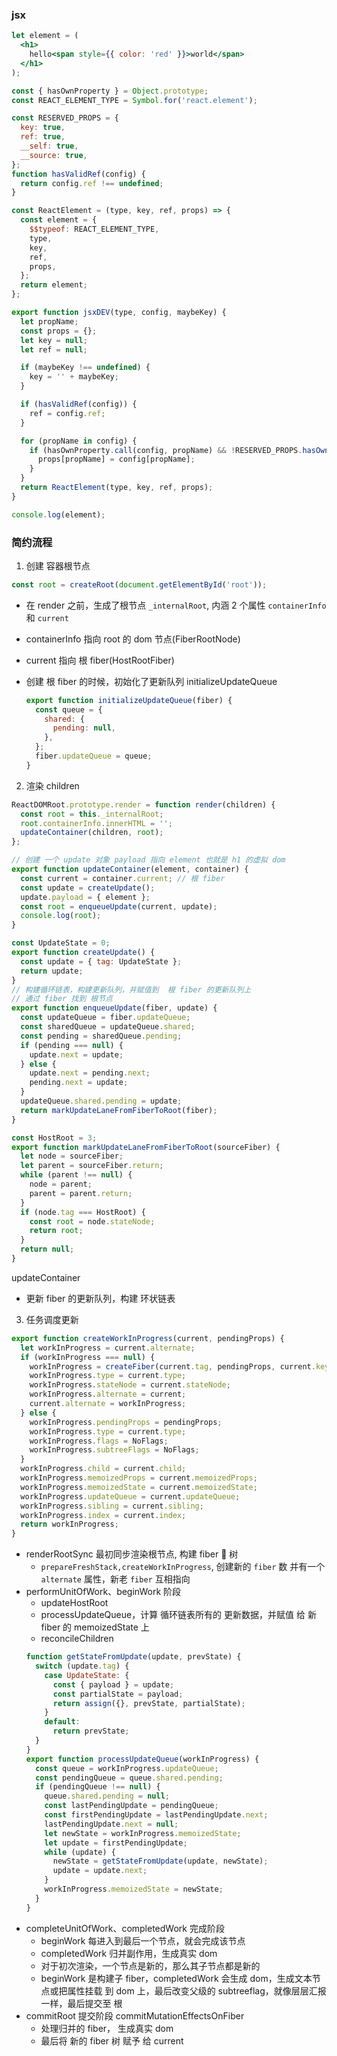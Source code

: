 ### jsx

```jsx
let element = (
  <h1>
    hello<span style={{ color: 'red' }}>world</span>
  </h1>
);

const { hasOwnProperty } = Object.prototype;
const REACT_ELEMENT_TYPE = Symbol.for('react.element');

const RESERVED_PROPS = {
  key: true,
  ref: true,
  __self: true,
  __source: true,
};
function hasValidRef(config) {
  return config.ref !== undefined;
}

const ReactElement = (type, key, ref, props) => {
  const element = {
    $$typeof: REACT_ELEMENT_TYPE,
    type,
    key,
    ref,
    props,
  };
  return element;
};

export function jsxDEV(type, config, maybeKey) {
  let propName;
  const props = {};
  let key = null;
  let ref = null;

  if (maybeKey !== undefined) {
    key = '' + maybeKey;
  }

  if (hasValidRef(config)) {
    ref = config.ref;
  }

  for (propName in config) {
    if (hasOwnProperty.call(config, propName) && !RESERVED_PROPS.hasOwnProperty(propName)) {
      props[propName] = config[propName];
    }
  }
  return ReactElement(type, key, ref, props);
}

console.log(element);
```

### 简约流程

1. 创建 容器根节点

```js
const root = createRoot(document.getElementById('root'));
```

- 在 render 之前，生成了根节点 `_internalRoot`, 内涵 2 个属性 `containerInfo` 和 `current`
- containerInfo 指向 root 的 dom 节点(FiberRootNode)
- current 指向 根 fiber(HostRootFiber)
- 创建 根 fiber 的时候，初始化了更新队列 initializeUpdateQueue

  ```js
  export function initializeUpdateQueue(fiber) {
    const queue = {
      shared: {
        pending: null,
      },
    };
    fiber.updateQueue = queue;
  }
  ```

2. 渲染 children

```js
ReactDOMRoot.prototype.render = function render(children) {
  const root = this._internalRoot;
  root.containerInfo.innerHTML = '';
  updateContainer(children, root);
};

// 创建 一个 update 对象 payload 指向 element 也就是 h1 的虚拟 dom
export function updateContainer(element, container) {
  const current = container.current; // 根 fiber
  const update = createUpdate();
  update.payload = { element };
  const root = enqueueUpdate(current, update);
  console.log(root);
}

const UpdateState = 0;
export function createUpdate() {
  const update = { tag: UpdateState };
  return update;
}
// 构建循环链表，构建更新队列，并赋值到  根 fiber 的更新队列上
// 通过 fiber 找到 根节点
export function enqueueUpdate(fiber, update) {
  const updateQueue = fiber.updateQueue;
  const sharedQueue = updateQueue.shared;
  const pending = sharedQueue.pending;
  if (pending === null) {
    update.next = update;
  } else {
    update.next = pending.next;
    pending.next = update;
  }
  updateQueue.shared.pending = update;
  return markUpdateLaneFromFiberToRoot(fiber);
}

const HostRoot = 3;
export function markUpdateLaneFromFiberToRoot(sourceFiber) {
  let node = sourceFiber;
  let parent = sourceFiber.return;
  while (parent !== null) {
    node = parent;
    parent = parent.return;
  }
  if (node.tag === HostRoot) {
    const root = node.stateNode;
    return root;
  }
  return null;
}
```

updateContainer

- 更新 fiber 的更新队列，构建 环状链表

3. 任务调度更新

```js
export function createWorkInProgress(current, pendingProps) {
  let workInProgress = current.alternate;
  if (workInProgress === null) {
    workInProgress = createFiber(current.tag, pendingProps, current.key);
    workInProgress.type = current.type;
    workInProgress.stateNode = current.stateNode;
    workInProgress.alternate = current;
    current.alternate = workInProgress;
  } else {
    workInProgress.pendingProps = pendingProps;
    workInProgress.type = current.type;
    workInProgress.flags = NoFlags;
    workInProgress.subtreeFlags = NoFlags;
  }
  workInProgress.child = current.child;
  workInProgress.memoizedProps = current.memoizedProps;
  workInProgress.memoizedState = current.memoizedState;
  workInProgress.updateQueue = current.updateQueue;
  workInProgress.sibling = current.sibling;
  workInProgress.index = current.index;
  return workInProgress;
}
```

- renderRootSync 最初同步渲染根节点, 构建 fiber 🌲 树
  - `prepareFreshStack,createWorkInProgress`, 创建新的 `fiber` 数 并有一个 `alternate` 属性，新老 `fiber` 互相指向
- performUnitOfWork、beginWork 阶段
  - updateHostRoot
  - processUpdateQueue，计算 循环链表所有的 更新数据，并赋值 给 新 fiber 的 memoizedState 上
  - reconcileChildren
  ```js
  function getStateFromUpdate(update, prevState) {
    switch (update.tag) {
      case UpdateState: {
        const { payload } = update;
        const partialState = payload;
        return assign({}, prevState, partialState);
      }
      default:
        return prevState;
    }
  }
  export function processUpdateQueue(workInProgress) {
    const queue = workInProgress.updateQueue;
    const pendingQueue = queue.shared.pending;
    if (pendingQueue !== null) {
      queue.shared.pending = null;
      const lastPendingUpdate = pendingQueue;
      const firstPendingUpdate = lastPendingUpdate.next;
      lastPendingUpdate.next = null;
      let newState = workInProgress.memoizedState;
      let update = firstPendingUpdate;
      while (update) {
        newState = getStateFromUpdate(update, newState);
        update = update.next;
      }
      workInProgress.memoizedState = newState;
    }
  }
  ```
- completeUnitOfWork、completedWork 完成阶段
  - beginWork 每进入到最后一个节点，就会完成该节点
  - completedWork 归并副作用，生成真实 dom
  - 对于初次渲染，一个节点是新的，那么其子节点都是新的
  - beginWork 是构建子 fiber，completedWork 会生成 dom，生成文本节点或把属性挂载 到 dom 上，最后改变父级的 subtreeflag，就像层层汇报一样，最后提交至 根
- commitRoot 提交阶段 commitMutationEffectsOnFiber
  - 处理归并的 fiber， 生成真实 dom
  - 最后将 新的 fiber 树 赋予 给 current

```

```
